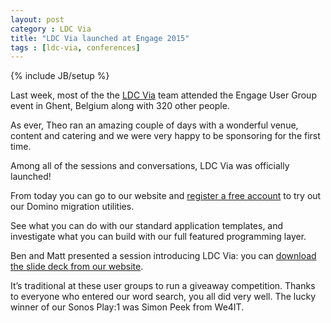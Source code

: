 ```yaml
---
layout: post
category : LDC Via
title: "LDC Via launched at Engage 2015"
tags : [ldc-via, conferences]
---
```

{% include JB/setup %}

Last week, most of the the [LDC Via](http://ldcvia.com) team attended the Engage User Group event in Ghent, Belgium along with 320 other people.

As ever, Theo ran an amazing couple of days with a wonderful venue, content and catering and we were very happy to be sponsoring for the first time.

Among all of the sessions and conversations, LDC Via was officially launched!

From today you can go to our website and [register a free account](https://eu.ldcvia.com/register) to try out our Domino migration utilities.

See what you can do with our standard application templates, and investigate what you can build with our full featured programming layer.

Ben and Matt presented a session introducing LDC Via: you can [download the slide deck from our website](http://ldcvia.com/downloads.html).

It’s traditional at these user groups to run a giveaway competition. Thanks to everyone who entered our word search, you all did very well. The lucky winner of our Sonos Play:1 was Simon Peek from We4IT.
